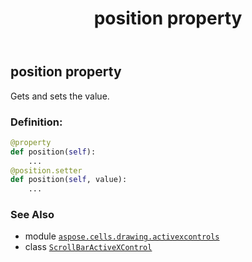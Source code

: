 ﻿---
title: position property
second_title: Aspose.Cells for Python via .NET API References
description: 
type: docs
weight: 220
url: /aspose.cells.drawing.activexcontrols/scrollbaractivexcontrol/position/
is_root: false
---

## position property


Gets and sets the value.
### Definition:
```python
@property
def position(self):
    ...
@position.setter
def position(self, value):
    ...
```

### See Also
* module [`aspose.cells.drawing.activexcontrols`](../../)
* class [`ScrollBarActiveXControl`](/cells/python-net/aspose.cells.drawing.activexcontrols/scrollbaractivexcontrol)
